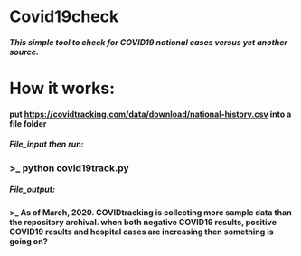 # Covid19check
##### This simple tool to check for COVID19 national cases versus yet another source. 

# How it works: 
#### put https://covidtracking.com/data/download/national-history.csv into a file folder
##### File_input then run:

### >_ python covid19track.py 

##### File_output:

#### >_ As of March, 2020. COVIDtracking is collecting more sample data than the repository archival. when both negative COVID19 results, positive COVID19 results and hospital cases are increasing then something is going on?
